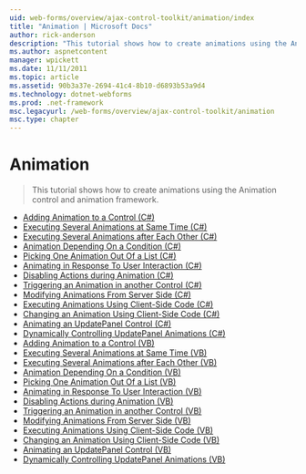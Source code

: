 ```yaml
---
uid: web-forms/overview/ajax-control-toolkit/animation/index
title: "Animation | Microsoft Docs"
author: rick-anderson
description: "This tutorial shows how to create animations using the Animation control and animation framework."
ms.author: aspnetcontent
manager: wpickett
ms.date: 11/11/2011
ms.topic: article
ms.assetid: 90b3a37e-2694-41c4-8b10-d6893b53a9d4
ms.technology: dotnet-webforms
ms.prod: .net-framework
msc.legacyurl: /web-forms/overview/ajax-control-toolkit/animation
msc.type: chapter
---
```

Animation
====================
> This tutorial shows how to create animations using the Animation control and animation framework.


- [Adding Animation to a Control (C#)](adding-animation-to-a-control-cs.md)
- [Executing Several Animations at Same Time (C#)](executing-several-animations-at-the-same-time-cs.md)
- [Executing Several Animations after Each Other (C#)](executing-several-animations-after-each-other-cs.md)
- [Animation Depending On a Condition (C#)](animation-depending-on-a-condition-cs.md)
- [Picking One Animation Out Of a List (C#)](picking-one-animation-out-of-a-list-cs.md)
- [Animating in Response To User Interaction (C#)](animating-in-response-to-user-interaction-cs.md)
- [Disabling Actions during Animation (C#)](disabling-actions-during-animation-cs.md)
- [Triggering an Animation in another Control (C#)](triggering-an-animation-in-another-control-cs.md)
- [Modifying Animations From Server Side (C#)](modifying-animations-from-the-server-side-cs.md)
- [Executing Animations Using Client-Side Code (C#)](executing-animations-using-client-side-code-cs.md)
- [Changing an Animation Using Client-Side Code (C#)](changing-an-animation-using-client-side-code-cs.md)
- [Animating an UpdatePanel Control (C#)](animating-an-updatepanel-control-cs.md)
- [Dynamically Controlling UpdatePanel Animations (C#)](dynamically-controlling-updatepanel-animations-cs.md)
- [Adding Animation to a Control (VB)](adding-animation-to-a-control-vb.md)
- [Executing Several Animations at Same Time (VB)](executing-several-animations-at-the-same-time-vb.md)
- [Executing Several Animations after Each Other (VB)](executing-several-animations-after-each-other-vb.md)
- [Animation Depending On a Condition (VB)](animation-depending-on-a-condition-vb.md)
- [Picking One Animation Out Of a List (VB)](picking-one-animation-out-of-a-list-vb.md)
- [Animating in Response To User Interaction (VB)](animating-in-response-to-user-interaction-vb.md)
- [Disabling Actions during Animation (VB)](disabling-actions-during-animation-vb.md)
- [Triggering an Animation in another Control (VB)](triggering-an-animation-in-another-control-vb.md)
- [Modifying Animations From Server Side (VB)](modifying-animations-from-the-server-side-vb.md)
- [Executing Animations Using Client-Side Code (VB)](executing-animations-using-client-side-code-vb.md)
- [Changing an Animation Using Client-Side Code (VB)](changing-an-animation-using-client-side-code-vb.md)
- [Animating an UpdatePanel Control (VB)](animating-an-updatepanel-control-vb.md)
- [Dynamically Controlling UpdatePanel Animations (VB)](dynamically-controlling-updatepanel-animations-vb.md)
